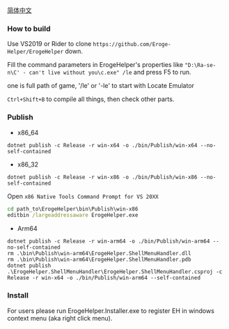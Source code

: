 [简体中文](https://github.com/luojunyuan/Eroge-Helper/blob/master/README_zh-cn.md)

### How to build

Use VS2019 or Rider to clone `https://github.com/Eroge-Helper/ErogeHelper` down.

Fill the command parameters in ErogeHelper's properties like `"D:\Ra-se-n\C' - can't live without you\c.exe" /le` and press F5 to run.

one is full path of game, '/le' or '-le' to start with Locate Emulator

`Ctrl+Shift+B` to compile all things, then check other parts.

### Publish

- x86_64 

```
dotnet publish -c Release -r win-x64 -o ./bin/Publish/win-x64 --no-self-contained
```

- x86_32 

```
dotnet publish -c Release -r win-x86 -o ./bin/Publish/win-x86 --no-self-contained
```

Open `x86 Native Tools Command Prompt for VS 20XX`

```cmd
cd path_to\ErogeHelper\bin\Publish\win-x86
editbin /largeaddressaware ErogeHelper.exe
```

- Arm64 

```
dotnet publish -c Release -r win-arm64 -o ./bin/Publish/win-arm64 --no-self-contained
rm .\bin\Publish\win-arm64\ErogeHelper.ShellMenuHandler.dll
rm .\bin\Publish\win-arm64\ErogeHelper.ShellMenuHandler.pdb
dotnet publish .\ErogeHelper.ShellMenuHandler\ErogeHelper.ShellMenuHandler.csproj -c Release -r win-x64 -o ./bin/Publish/win-arm64 --self-contained
```

### Install

For users please run ErogeHelper.Installer.exe to register EH in windows context menu (aka right click menu).
